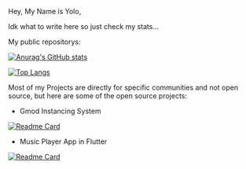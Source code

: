 Hey,
My Name is Yolo,

Idk what to write here so just check my stats...

My public repositorys:

[![Anurag's GitHub stats](https://github-readme-stats.vercel.app/api?username=ibimsnicesyolo&count_private=true&show_icons=true&theme=dark)](https://github.com/anuraghazra/github-readme-stats)

[![Top Langs](https://github-readme-stats.vercel.app/api/top-langs/?username=ibimsnicesyolo&langs_count=8&layout=compact&theme=dark)](https://github.com/anuraghazra/github-readme-stats)



Most of my Projects are directly for specific communities and not open source,
but here are some of the open source projects:

- Gmod Instancing System

[![Readme Card](https://github-readme-stats.vercel.app/api/pin/?username=ibimsnicesyolo&repo=gmod_instances)](https://github.com/IbimsnicesYolo/gmod_instances)

- Music Player App in Flutter

[![Readme Card](https://github-readme-stats.vercel.app/api/pin/?username=ibimsnicesyolo&repo=musicplayer)](https://github.com/IbimsnicesYolo/musicplayer)
